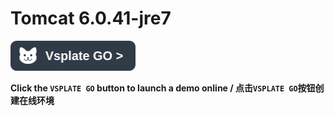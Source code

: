 # Tomcat 6.0.41-jre7

<a href="https://www.vsplate.com/?docker-compose=https://github.com/vsplate/dcenvs/tomcat/6.0.41-jre7"><img alt="VSPLATE GO" src="https://raw.githubusercontent.com/vsplate/images/master/vsgo_btn.png" width="200px"></a>

**Click the `VSPLATE GO` button to launch a demo online / 点击`VSPLATE GO`按钮创建在线环境**
